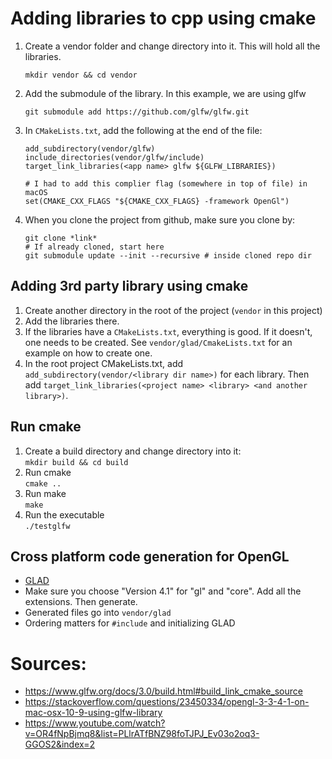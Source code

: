 # Adding libraries to cpp using cmake

1. Create a vendor folder and change directory into it. This will hold all the libraries.
    ```shell
    mkdir vendor && cd vendor
    ```
1. Add the submodule of the library. In this example, we are using glfw
    ```shell
   git submodule add https://github.com/glfw/glfw.git 
   ```
1. In ```CMakeLists.txt```, add the following at the end of the file:
   ```
   add_subdirectory(vendor/glfw)
   include_directories(vendor/glfw/include)
   target_link_libraries(<app name> glfw ${GLFW_LIBRARIES}) 
   
   # I had to add this complier flag (somewhere in top of file) in macOS
   set(CMAKE_CXX_FLAGS "${CMAKE_CXX_FLAGS} -framework OpenGl")
   ```
1. When you clone the project from github, make sure you clone by:
   ```shell
   git clone *link*
   # If already cloned, start here
   git submodule update --init --recursive # inside cloned repo dir
   ```
   
## Adding 3rd party library using cmake
1. Create another directory in the root of the project (`vendor` in this project)
2. Add the libraries there.
3. If the libraries have a `CMakeLists.txt`, everything is good. If it doesn't, one needs to be created. See `vendor/glad/CmakeLists.txt` for an example on how to create one.
4. In the root project CMakeLists.txt, add `add_subdirectory(vendor/<library dir name>)` for each library. Then add `target_link_libraries(<project name> <library> <and another library>)`.

## Run cmake
1. Create a build directory and change directory into it:  
   `mkdir build && cd build`
2. Run cmake  
   `cmake ..`
3. Run make  
   `make`
4. Run the executable  
   `./testglfw`
   
## Cross platform code generation for OpenGL
- [GLAD](https://gen.glad.sh/)
- Make sure you choose "Version 4.1" for "gl" and "core". Add all the extensions. Then generate.
- Generated files go into `vendor/glad`
- Ordering matters for `#include` and initializing GLAD

# Sources:
- https://www.glfw.org/docs/3.0/build.html#build_link_cmake_source
- https://stackoverflow.com/questions/23450334/opengl-3-3-4-1-on-mac-osx-10-9-using-glfw-library
- https://www.youtube.com/watch?v=OR4fNpBjmq8&list=PLlrATfBNZ98foTJPJ_Ev03o2oq3-GGOS2&index=2
